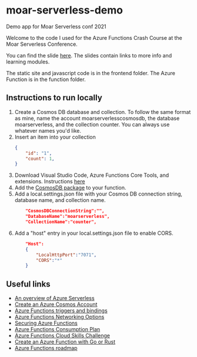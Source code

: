# moar-serverless-demo
Demo app for Moar Serverless conf 2021

Welcome to the code I used for the Azure Functions Crash Course at the Moar Serverless Conference. 

You can find the slide [here](assets/moar.pdf). The slides contain links to more info and learning modules.

The static site and javascript code is in the frontend folder.
The Azure Function is in the function folder. 

## Instructions to run locally

1. Create a Cosmos DB database and collection. To follow the same format as mine, name the account moarserverlesscosmosdb, the database moarserverless, and the collection counter. You can always use whatever names you'd like.
2. Insert an item into your collection
    ```json
    {
        "id": "1",
        "count": 1,
    }
    ``` 
1. Download Visual Studio Code, Azure Functions Core Tools, and extensions. Instructions [here](https://docs.microsoft.com/azure/azure-functions/functions-develop-local) 
1. Add the [CosmosDB package](https://www.nuget.org/packages/Microsoft.Azure.Functions.Worker.Extensions.CosmosDB/) to your function.
2. Add a local.settings.json file with your Cosmos DB connection string, database name, and collection name. 
    ```json
        "CosmosDBConnectionString":"",
        "DatabaseName":"moarserverless",
        "CollectionName":"counter",
    ``` 
3. Add a "host" entry in your local.settings.json file to enable CORS.
    ```json
        "Host":
        {
            "LocalHttpPort":"7071",
            "CORS":"*"
        }
    ```

## Useful links

- [An overview of Azure Serverless](https://youtu.be/maH1Vn27w60)
- [Create an Azure Cosmos Account](https://docs.microsoft.com/azure/cosmos-db/create-cosmosdb-resources-portal)
- [Azure Functions triggers and bindings](https://docs.microsoft.com/azure/azure-functions/functions-triggers-bindings)
- [Azure Functions Networking Options](https://docs.microsoft.com/azure/azure-functions/security-concepts)
- [Securing Azure Functions](https://docs.microsoft.com/azure/azure-functions/security-concepts)
- [Azure Functions Consumption Plan](https://docs.microsoft.com/azure/azure-functions/consumption-plan)
- [Azure Functions Cloud Skills Challenge](aka.ms/azurefunctionscsc)
- [Create an Azure Function with Go or Rust](https://docs.microsoft.com/azure/azure-functions/create-first-function-vs-code-other?tabs=go%2Cwindows)
- [Azure Functions roadmap](https://techcommunity.microsoft.com/t5/apps-on-azure/net-on-azure-functions-roadmap/ba-p/2197916)
